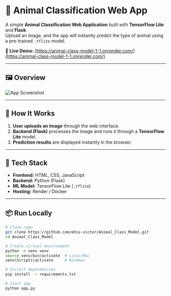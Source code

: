 # 🐾 Animal Classification Web App

A simple **Animal Classification Web Application** built with **TensorFlow Lite** and **Flask**.  
Upload an image, and the app will instantly predict the type of animal using a pre-trained `.tflite` model.

🔗 **Live Demo:** [https://animal-class-model-1-1.onrender.com/](https://animal-class-model-1-1.onrender.com/)

---

## 🖼 Overview
![App Screenshot](<img width="1895" height="966" alt="Screenshot 2025-08-09 011857" src="https://github.com/user-attachments/assets/7840bf6b-c998-4df3-91f9-a75b107c0920" />
)  

---

## 🚀 How It Works
1. **User uploads an image** through the web interface.  
2. **Backend (Flask)** processes the image and runs it through a **TensorFlow Lite** model.  
3. **Prediction results** are displayed instantly in the browser.

---

## 🔧 Tech Stack
- **Frontend:** HTML, CSS, JavaScript  
- **Backend:** Python (Flask)  
- **ML Model:** TensorFlow Lite (`.tflite`)  
- **Hosting:** Render / Docker  

---

## 📦 Run Locally
```bash
# Clone repo
git clone https://github.com/ehis-victor/Animal_Class_Model.git
cd Animal_Class_Model

# Create virtual environment
python -m venv venv
source venv/bin/activate  # Linux/Mac
venv\Scripts\activate     # Windows

# Install dependencies
pip install -r requirements.txt

# Start app
python app.py
